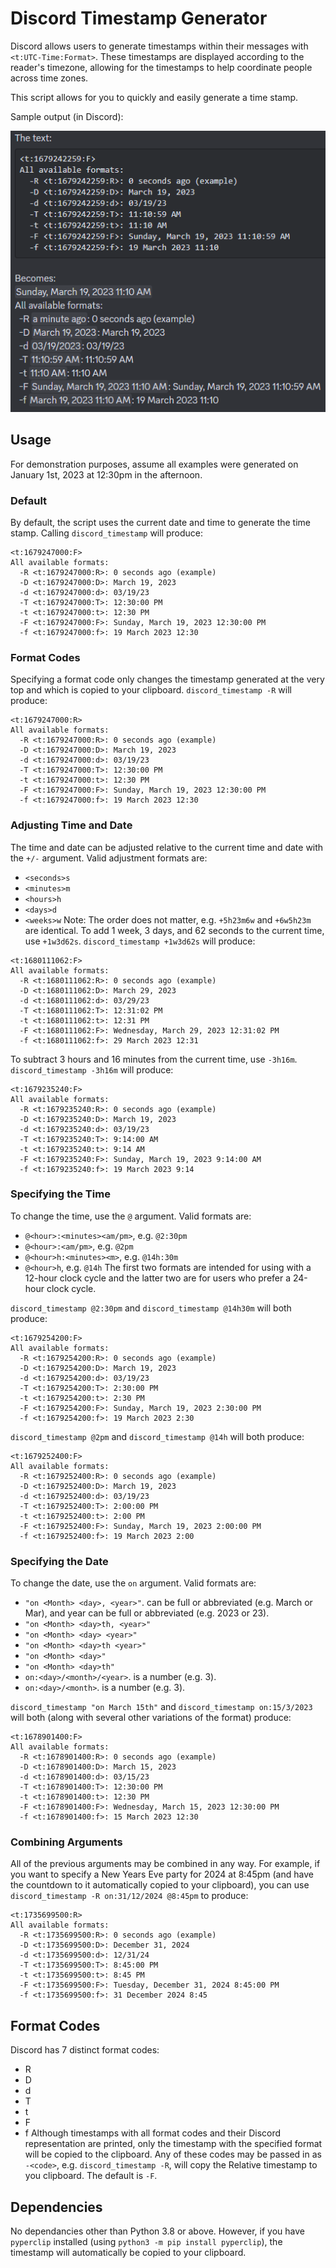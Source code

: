 # Discord Timestamp Generator
Discord allows users to generate timestamps within their messages with `<t:UTC-Time:Format>`. These timestamps are displayed according to the reader's timezone, allowing for the timestamps to help coordinate people across time zones.

This script allows for you to quickly and easily generate a time stamp.

Sample output (in Discord):

![Sample output](example.png)

## Usage
<!---
Commands to generate all example timestamps at the same time:
discord_timestamp "on January 1st, 2023" @12:30pm
discord_timestamp "on January 1st, 2023" @12:30pm -R
discord_timestamp "on January 1st, 2023" @12:30pm +1w3d62s
discord_timestamp "on January 1st, 2023" @12:30pm -3h16m
discord_timestamp "on January 1st, 2023" @12:30pm @2:30pm
discord_timestamp "on January 1st, 2023" @12:30pm @2pm
discord_timestamp "on January 1st, 2023" @12:30pm on:15/3/2023
discord_timestamp "on January 1st, 2023" @12:30pm -R on:31/12/2024 @8:45pm
--->
For demonstration purposes, assume all examples were generated on January 1st, 2023 at 12:30pm in the afternoon.
### Default
By default, the script uses the current date and time to generate the time stamp. Calling `discord_timestamp` will produce:
```
<t:1679247000:F>
All available formats:
  -R <t:1679247000:R>: 0 seconds ago (example)
  -D <t:1679247000:D>: March 19, 2023
  -d <t:1679247000:d>: 03/19/23
  -T <t:1679247000:T>: 12:30:00 PM
  -t <t:1679247000:t>: 12:30 PM
  -F <t:1679247000:F>: Sunday, March 19, 2023 12:30:00 PM
  -f <t:1679247000:f>: 19 March 2023 12:30
```

### Format Codes
Specifying a format code only changes the timestamp generated at the very top and which is copied to your clipboard. `discord_timestamp -R` will produce:
```
<t:1679247000:R>
All available formats:
  -R <t:1679247000:R>: 0 seconds ago (example)
  -D <t:1679247000:D>: March 19, 2023
  -d <t:1679247000:d>: 03/19/23
  -T <t:1679247000:T>: 12:30:00 PM
  -t <t:1679247000:t>: 12:30 PM
  -F <t:1679247000:F>: Sunday, March 19, 2023 12:30:00 PM
  -f <t:1679247000:f>: 19 March 2023 12:30
```

### Adjusting Time and Date
The time and date can be adjusted relative to the current time and date with the `+/-` argument. Valid adjustment formats are:
- `<seconds>s`
- `<minutes>m`
- `<hours>h`
- `<days>d`
- `<weeks>w`
Note: The order does not matter, e.g. `+5h23m6w` and `+6w5h23m` are identical.
To add 1 week, 3 days, and 62 seconds to the current time, use `+1w3d62s`. `discord_timestamp +1w3d62s` will produce:
```
<t:1680111062:F>
All available formats:
  -R <t:1680111062:R>: 0 seconds ago (example)
  -D <t:1680111062:D>: March 29, 2023
  -d <t:1680111062:d>: 03/29/23
  -T <t:1680111062:T>: 12:31:02 PM
  -t <t:1680111062:t>: 12:31 PM
  -F <t:1680111062:F>: Wednesday, March 29, 2023 12:31:02 PM
  -f <t:1680111062:f>: 29 March 2023 12:31
```

To subtract 3 hours and 16 minutes from the current time, use `-3h16m`. `discord_timestamp -3h16m` will produce:
```
<t:1679235240:F>
All available formats:
  -R <t:1679235240:R>: 0 seconds ago (example)
  -D <t:1679235240:D>: March 19, 2023
  -d <t:1679235240:d>: 03/19/23
  -T <t:1679235240:T>: 9:14:00 AM
  -t <t:1679235240:t>: 9:14 AM
  -F <t:1679235240:F>: Sunday, March 19, 2023 9:14:00 AM
  -f <t:1679235240:f>: 19 March 2023 9:14
```

### Specifying the Time
To change the time, use the `@` argument. Valid formats are:
- `@<hour>:<minutes><am/pm>`, e.g. `@2:30pm`
- `@<hour>:<am/pm>`, e.g. `@2pm`
- `@<hour>h:<minutes><m>`, e.g. `@14h:30m`
- `@<hour>h`, e.g. `@14h`
The first two formats are intended for using with a 12-hour clock cycle and the latter two are for users who prefer a 24-hour clock cycle.

`discord_timestamp @2:30pm` and `discord_timestamp @14h30m` will both produce:
```
<t:1679254200:F>
All available formats:
  -R <t:1679254200:R>: 0 seconds ago (example)
  -D <t:1679254200:D>: March 19, 2023
  -d <t:1679254200:d>: 03/19/23
  -T <t:1679254200:T>: 2:30:00 PM
  -t <t:1679254200:t>: 2:30 PM
  -F <t:1679254200:F>: Sunday, March 19, 2023 2:30:00 PM
  -f <t:1679254200:f>: 19 March 2023 2:30
```

`discord_timestamp @2pm` and `discord_timestamp @14h` will both produce:
```
<t:1679252400:F>
All available formats:
  -R <t:1679252400:R>: 0 seconds ago (example)
  -D <t:1679252400:D>: March 19, 2023
  -d <t:1679252400:d>: 03/19/23
  -T <t:1679252400:T>: 2:00:00 PM
  -t <t:1679252400:t>: 2:00 PM
  -F <t:1679252400:F>: Sunday, March 19, 2023 2:00:00 PM
  -f <t:1679252400:f>: 19 March 2023 2:00
```

### Specifying the Date
To change the date, use the `on` argument. Valid formats are:
- `"on <Month> <day>, <year>"`. <Month> can be full or abbreviated (e.g. March or Mar), and year can be full or abbreviated (e.g. 2023 or 23).
- `"on <Month> <day>th, <year>"`
- `"on <Month> <day> <year>"`
- `"on <Month> <day>th <year>"`
- `"on <Month> <day>"`
- `"on <Month> <day>th"`
- `on:<day>/<month>/<year>`. <month> is a number (e.g. 3).
- `on:<day>/<month>`. <month> is a number (e.g. 3).

`discord_timestamp "on March 15th"` and `discord_timestamp on:15/3/2023` will both (along with several other variations of the format) produce:
```
<t:1678901400:F>
All available formats:
  -R <t:1678901400:R>: 0 seconds ago (example)
  -D <t:1678901400:D>: March 15, 2023
  -d <t:1678901400:d>: 03/15/23
  -T <t:1678901400:T>: 12:30:00 PM
  -t <t:1678901400:t>: 12:30 PM
  -F <t:1678901400:F>: Wednesday, March 15, 2023 12:30:00 PM
  -f <t:1678901400:f>: 15 March 2023 12:30
```

### Combining Arguments
All of the previous arguments may be combined in any way. For example, if you want to specify a New Years Eve party for 2024 at 8:45pm (and have the countdown to it automatically copied to your clipboard), you can use `discord_timestamp -R on:31/12/2024 @8:45pm` to produce:
```
<t:1735699500:R>
All available formats:
  -R <t:1735699500:R>: 0 seconds ago (example)
  -D <t:1735699500:D>: December 31, 2024
  -d <t:1735699500:d>: 12/31/24
  -T <t:1735699500:T>: 8:45:00 PM
  -t <t:1735699500:t>: 8:45 PM
  -F <t:1735699500:F>: Tuesday, December 31, 2024 8:45:00 PM
  -f <t:1735699500:f>: 31 December 2024 8:45
```

## Format Codes
Discord has 7 distinct format codes:
- R
- D
- d
- T
- t
- F
- f
Although timestamps with all format codes and their Discord representation are printed, only the timestamp with the specified format will be copied to the clipboard. Any of these codes may be passed in as `-<code>`, e.g. `discord_timestamp -R`, will copy the Relative timestamp to you clipboard. The default is `-F`.

## Dependencies
No dependancies other than Python 3.8 or above. However, if you have `pyperclip` installed (using `python3 -m pip install pyperclip`), the timestamp will automatically be copied to your clipboard.
